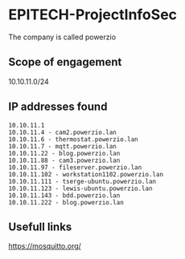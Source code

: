 # EPITECH-ProjectInfoSec

The company is called powerzio

## Scope of engagement
10.10.11.0/24

## IP addresses found
```
10.10.11.1
10.10.11.4 - cam2.powerzio.lan
10.10.11.6 - thermostat.powerzio.lan
10.10.11.7 - mqtt.powerzio.lan
10.10.11.22 - blog.powerzio.lan
10.10.11.88 - cam3.powerzio.lan
10.10.11.97 - fileserver.powerzio.lan
10.10.11.102 - workstation1102.powerzio.lan
10.10.11.111 - tserge-ubuntu.powerzio.lan
10.10.11.123 - lewis-ubuntu.powerzio.lan
10.10.11.143 - bdd.powerzio.lan
10.10.11.222 - blog.powerzio.lan
```

## Usefull links
https://mosquitto.org/
